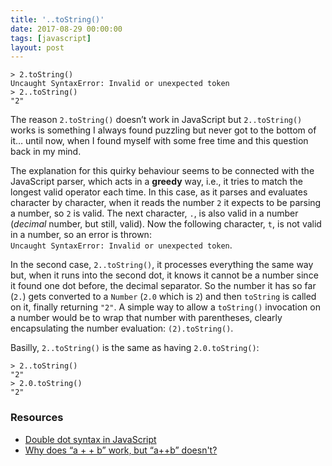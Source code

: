 ```yaml
---
title: '..toString()'
date: 2017-08-29 00:00:00
tags: [javascript]
layout: post
---
```


```
> 2.toString()
Uncaught SyntaxError: Invalid or unexpected token
> 2..toString()
"2"
```

The reason `2.toString()` doesn’t work in JavaScript but `2..toString()` works is something I always found puzzling but never got to the bottom of it… until now, when I found myself with some free time and this question back in my mind.

The explanation for this quirky behaviour seems to be connected with the JavaScript parser, which acts in a **greedy** way, i.e., it tries to match the longest valid operator each time. In this case, as it parses and evaluates character by character, when it reads the number `2` it expects to be parsing a number, so `2` is valid. The next character, `.`, is also valid in a number (_decimal_ number, but still, valid). Now the following character, `t`, is not valid in a number, so an error is thrown:  
`Uncaught SyntaxError: Invalid or unexpected token`.

In the second case, `2..toString()`, it processes everything the same way but, when it runs into the second dot, it knows it cannot be a number since it found one dot before, the decimal separator. So the number it has so far (`2.`) gets converted to a `Number` (`2.0` which is `2`) and then `toString` is called on it, finally returning `"2"`. A simple way to allow a `toString()` invocation on a number would be to wrap that number with parentheses, clearly encapsulating the number evaluation: `(2).toString()`.

Basilly, `2..toString()` is the same as having `2.0.toString()`:

```
> 2..toString()
"2"
> 2.0.toString()
"2"
```

### Resources
- [Double dot syntax in JavaScript](https://stackoverflow.com/a/24891388/590525)
- [Why does “a + + b” work, but “a++b” doesn't?](https://stackoverflow.com/a/7491960/590525)
